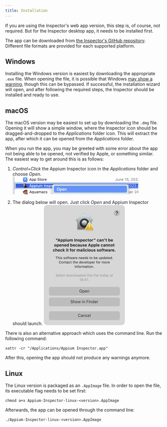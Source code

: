 ```yaml
---
title: Installation
---
```


If you are using the Inspector's web app version, this step is, of course, not required. But for
the Inspector desktop app, it needs to be installed first.

The app can be downloaded from [the Inspector's GitHub repository](https://github.com/appium/appium-inspector/releases).
Different file formats are provided for each supported platform.

## Windows

Installing the Windows version is easiest by downloading the appropriate `.exe` file. When opening
the file, it is possible that Windows [may show a warning](https://github.com/appium/appium-inspector/issues/1134),
though this can be bypassed. If successful, the installation wizard will open, and after following
the required steps, the Inspector should be installed and ready to use.

## macOS

The macOS version may be easiest to set up by downloading the `.dmg` file. Opening it will show a
simple window, where the Inspector icon should be dragged-and-dropped to the _Applications_ folder
icon. This will extract the app, after which it can be opened from the _Applications_ folder.

When you run the app, you may be greeted with some error about the app not being able to be opened,
not verified by Apple, or something similar. The easiest way to get around this is as follows:

1. _Control+Click_ the Appium Inspector icon in the _Applications_ folder and choose _Open_.
   ![Appium Inspector Ctrl+Click](./assets/images/mac-ctrl-click.png)

2. The dialog below will open. Just click _Open_ and Appium Inspector should launch.
   ![Appium Inspector Open Warning](./assets/images/open-warning.png)

There is also an alternative approach which uses the command line. Run the following command:

```
xattr -cr "/Applications/Appium Inspector.app"
```

After this, opening the app should not produce any warnings anymore.

## Linux

The Linux version is packaged as an `.AppImage` file. In order to open the file, its executable flag
needs to be set first:

```
chmod a+x Appium-Inspector-linux-<version>.AppImage
```

Afterwards, the app can be opened through the command line:

```
./Appium-Inspector-linux-<version>.AppImage
```
